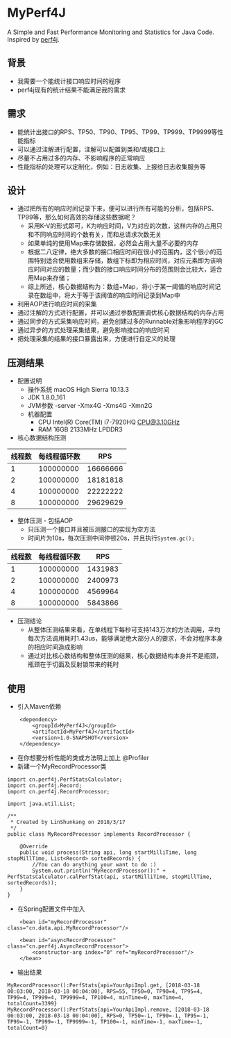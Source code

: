 # MyPerf4J
A Simple and Fast Performance Monitoring and Statistics for Java Code. Inspired by [perf4j](https://github.com/perf4j/perf4j).

## 背景
* 我需要一个能统计接口响应时间的程序
* perf4j现有的统计结果不能满足我的需求

## 需求
* 能统计出接口的RPS、TP50、TP90、TP95、TP99、TP999、TP9999等性能指标
* 可以通过注解进行配置，注解可以配置到类和/或接口上
* 尽量不占用过多的内存、不影响程序的正常响应
* 性能指标的处理可以定制化，例如：日志收集、上报给日志收集服务等

## 设计
* 通过把所有的响应时间记录下来，便可以进行所有可能的分析，包括RPS、TP99等，那么如何高效的存储这些数据呢？
    - 采用K-V的形式即可，K为响应时间，V为对应的次数，这样内存的占用只和不同响应时间的个数有关，而和总请求次数无关
    - 如果单纯的使用Map来存储数据，必然会占用大量不必要的内存
    - 根据二八定律，绝大多数的接口相应时间在很小的范围内，这个很小的范围特别适合使用数组来存储，数组下标即为相应时间，对应元素即为该响应时间对应的数量；而少数的接口响应时间分布的范围则会比较大，适合用Map来存储；
    - 综上所述，核心数据结构为：数组+Map，将小于某一阈值的响应时间记录在数组中，将大于等于该阈值的响应时间记录到Map中
* 利用AOP进行响应时间的采集
* 通过注解的方式进行配置，并可以通过参数配置调优核心数据结构的内存占用
* 通过同步的方式采集响应时间，避免创建过多的Runnable对象影响程序的GC
* 通过异步的方式处理采集结果，避免影响接口的响应时间
* 把处理采集的结果的接口暴露出来，方便进行自定义的处理

## 压测结果
* 配置说明
    - 操作系统 macOS High Sierra 10.13.3
    - JDK 1.8.0_161
    - JVM参数 -server -Xmx4G -Xms4G -Xmn2G
    - 机器配置 
        - CPU Intel(R) Core(TM) i7-7920HQ CPU@3.10GHz
        - RAM 16GB 2133MHz LPDDR3
* 核心数据结构压测

| 线程数 | 每线程循环数| RPS |
|-------|-----|------|
|1|100000000|16666666|
|2|100000000|18181818|
|4|100000000|22222222|
|8|100000000|29629629|


* 整体压测 - 包括AOP
    - 只压测一个接口并且被压测接口的实现为空方法
    - 时间片为10s，每次压测中间停顿20s，并且执行`System.gc();`

| 线程数 | 每线程循环数| RPS |
|-------|-----|------|
|1|100000000|1431983|
|2|100000000|2400973|
|4|100000000|4569964|
|8|100000000|5843866|

* 压测结论
    - 从整体压测结果来看，在单线程下每秒可支持143万次的方法调用，平均每次方法调用耗时1.43us，能够满足绝大部分人的要求，不会对程序本身的相应时间造成影响
    - 通过对比核心数结构和整体压测的结果，核心数据结构本身并不是瓶颈，瓶颈在于切面及反射锁带来的耗时

## 使用
* 引入Maven依赖

```
    <dependency>
        <groupId>MyPerf4J</groupId>
        <artifactId>MyPerf4J</artifactId>
        <version>1.0-SNAPSHOT</version>
    </dependency>
```
* 在你想要分析性能的类或方法明上加上 @Profiler
* 新建一个MyRecordProcessor类

``` 
import cn.perf4j.PerfStatsCalculator;
import cn.perf4j.Record;
import cn.perf4j.RecordProcessor;

import java.util.List;

/**
 * Created by LinShunkang on 2018/3/17
 */
public class MyRecordProcessor implements RecordProcessor {

    @Override
    public void process(String api, long startMilliTime, long stopMillTime, List<Record> sortedRecords) {
        //You can do anything your want to do :)
        System.out.println("MyRecordProcessor():" + PerfStatsCalculator.calPerfStat(api, startMilliTime, stopMillTime, sortedRecords));
    }
}
```
* 在Spring配置文件中加入

```
    <bean id="myRecordProcessor" class="cn.data.api.MyRecordProcessor"/>

    <bean id="asyncRecordProcessor" class="cn.perf4j.AsyncRecordProcessor">
        <constructor-arg index="0" ref="myRecordProcessor"/>
    </bean>
```
* 输出结果

```
MyRecordProcessor():PerfStats{api=YourApiImpl.get, [2018-03-18 00:03:00, 2018-03-18 00:04:00], RPS=55, TP50=0, TP90=4, TP95=4, TP99=4, TP999=4, TP9999=4, TP100=4, minTime=0, maxTime=4, totalCount=3399}
MyRecordProcessor():PerfStats{api=YourApiImpl.remove, [2018-03-18 00:03:00, 2018-03-18 00:04:00], RPS=0, TP50=-1, TP90=-1, TP95=-1, TP99=-1, TP999=-1, TP9999=-1, TP100=-1, minTime=-1, maxTime=-1, totalCount=0}
```


